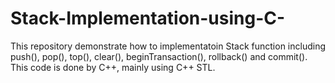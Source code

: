 # Stack-Implementation-using-C-
This repository demonstrate how to implementatoin Stack function including push(), pop(), top(), clear(), beginTransaction(), rollback() and commit(). This code is done by C++, mainly using C++ STL.
